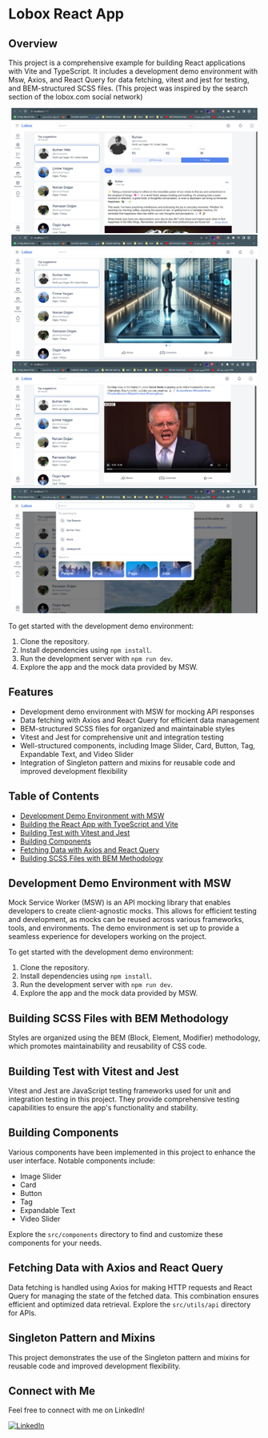 # Lobox React App

## Overview
This project is a comprehensive example for building React applications with Vite and TypeScript. It includes a development demo environment with Msw, Axios, and React Query for data fetching, vitest and jest for testing, and BEM-structured SCSS files. (This project was inspired by the search section of the lobox.com social network)

<p align="center">
  <img src="src/assets/appImages/1.jpg" alt="Alt Text" height="250px" />
  <img src="src/assets/appImages/2.jpg" alt="Alt Text" height="250px" />
  <img src="src/assets/appImages/3.jpg" alt="Alt Text" height="250px" />
  <img src="src/assets/appImages/4.jpg" alt="Alt Text" height="250px" />
</p>

To get started with the development demo environment:

<ol><li>Clone the repository.</li><li>Install dependencies using <code>npm install</code>.</li><li>Run the development server with <code>npm run dev</code>.</li><li>Explore the app and the mock data provided by MSW.</li></ol>


## Features

* Development demo environment with MSW for mocking API responses
* Data fetching with Axios and React Query for efficient data management
* BEM-structured SCSS files for organized and maintainable styles
* Vitest and Jest for comprehensive unit and integration testing
* Well-structured components, including Image Slider, Card, Button, Tag, Expandable Text, and Video Slider
* Integration of Singleton pattern and mixins for reusable code and improved development flexibility

## Table of Contents

- [Development Demo Environment with MSW](#development-demo-environment-with-msw)
- [Building the React App with TypeScript and Vite](#building-the-react-app-with-typescript-and-vite)
- [Building Test with Vitest and Jest](#building-test-with-vitest-and-jest)
- [Building Components](#building-components)
- [Fetching Data with Axios and React Query](#fetching-data-with-axios-and-react-query)
- [Building SCSS Files with BEM Methodology](#building-scss-files-with-bem-methodology)

## Development Demo Environment with MSW

Mock Service Worker (MSW) is an API mocking library that enables developers to create client-agnostic mocks. This allows for efficient testing and development, as mocks can be reused across various frameworks, tools, and environments. The demo environment is set up to provide a seamless experience for developers working on the project.

To get started with the development demo environment:

1. Clone the repository.
2. Install dependencies using `npm install`.
3. Run the development server with `npm run dev`.
4. Explore the app and the mock data provided by MSW.

## Building SCSS Files with BEM Methodology

Styles are organized using the BEM (Block, Element, Modifier) methodology, which promotes maintainability and reusability of CSS code.

## Building Test with Vitest and Jest

Vitest and Jest are JavaScript testing frameworks used for unit and integration testing in this project. They provide comprehensive testing capabilities to ensure the app's functionality and stability.

## Building Components

Various components have been implemented in this project to enhance the user interface. Notable components include:

* Image Slider
* Card
* Button
* Tag
* Expandable Text
* Video Slider

Explore the `src/components` directory to find and customize these components for your needs.

## Fetching Data with Axios and React Query

Data fetching is handled using Axios for making HTTP requests and React Query for managing the state of the fetched data. This combination ensures efficient and optimized data retrieval. Explore the `src/utils/api` directory for APIs.

## Singleton Pattern and Mixins

This project demonstrates the use of the Singleton pattern and mixins for reusable code and improved development flexibility.

## Connect with Me

Feel free to connect with me on LinkedIn!

[![LinkedIn](https://img.shields.io/badge/LinkedIn-Profile-blue?style=flat-square&logo=linkedin&labelColor=blue)](https://www.linkedin.com/in/saeed-baharikhoob/)
